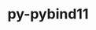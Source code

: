 ---
title: "py-pybind11"
layout: cache
categories: [package, develop-2024-10-27]
meta: {"versions": ["2.13.5"], "compilers": ["apple-clang@=15.0.0", "gcc@=11.1.0", "gcc@=11.4.0", "gcc@=12.3.0", "gcc@=13.2.0", "gcc@=7.5.0", "gcc@=9.4.0", "oneapi@=2024.2.1"], "oss": ["ubuntu18.04", "ubuntu20.04", "ubuntu22.04", "ubuntu24.04", "ventura"], "platforms": ["darwin", "linux"], "targets": ["aarch64", "neoverse_v1", "neoverse_v2", "ppc64le", "x86_64_v3"], "stacks": ["data-vis-sdk", "e4s", "e4s-neoverse-v2", "e4s-neoverse_v1", "e4s-oneapi", "e4s-power", "e4s-rocm-external", "ml-darwin-aarch64-mps", "ml-linux-x86_64-cpu", "ml-linux-x86_64-cuda", "ml-linux-x86_64-rocm", "radiuss", "root", "tutorial"], "num_specs": 26, "num_specs_by_stack": {"root": 26, "ml-darwin-aarch64-mps": 2, "e4s-power": 2, "radiuss": 1, "data-vis-sdk": 2, "e4s-neoverse_v1": 3, "e4s-neoverse-v2": 2, "e4s-rocm-external": 1, "e4s": 6, "tutorial": 1, "e4s-oneapi": 3, "ml-linux-x86_64-rocm": 3, "ml-linux-x86_64-cuda": 3, "ml-linux-x86_64-cpu": 3}}
spec_details: [{"hash": "dpi4dewlfvlapkv47t6mi2klq7jk6sue", "compiler": "apple-clang@=15.0.0", "versions": ["2.13.5"], "os": "ventura", "platform": "darwin", "target": "aarch64", "variants": ["build_system=cmake", "build_type=Release", "generator=ninja", "+ipo"], "stacks": ["root", "ml-darwin-aarch64-mps"], "size": "-", "tarball": "https://binaries.spack.io/develop-2024-10-27/build_cache/darwin-ventura-aarch64/apple-clang-15.0.0/py-pybind11-2.13.5/darwin-ventura-aarch64-apple-clang-15.0.0-py-pybind11-2.13.5-dpi4dewlfvlapkv47t6mi2klq7jk6sue.spack"}, {"hash": "y4ow3ue7x6o6puiorp2zup56linetube", "compiler": "apple-clang@=15.0.0", "versions": ["2.13.5"], "os": "ventura", "platform": "darwin", "target": "aarch64", "variants": ["build_system=cmake", "build_type=Release", "generator=ninja", "+ipo"], "stacks": ["root", "ml-darwin-aarch64-mps"], "size": "-", "tarball": "https://binaries.spack.io/develop-2024-10-27/build_cache/darwin-ventura-aarch64/apple-clang-15.0.0/py-pybind11-2.13.5/darwin-ventura-aarch64-apple-clang-15.0.0-py-pybind11-2.13.5-y4ow3ue7x6o6puiorp2zup56linetube.spack"}, {"hash": "nfhov6jl3btrgha2gm7t2dvs5hpfuoxm", "compiler": "gcc@=9.4.0", "versions": ["2.13.5"], "os": "ubuntu20.04", "platform": "linux", "target": "ppc64le", "variants": ["build_system=cmake", "build_type=Release", "generator=ninja", "+ipo"], "stacks": ["e4s-power", "root"], "size": "-", "tarball": "https://binaries.spack.io/develop-2024-10-27/build_cache/linux-ubuntu20.04-ppc64le/gcc-9.4.0/py-pybind11-2.13.5/linux-ubuntu20.04-ppc64le-gcc-9.4.0-py-pybind11-2.13.5-nfhov6jl3btrgha2gm7t2dvs5hpfuoxm.spack"}, {"hash": "vjtpjjhlxl6dyw23vi6fp5qmthixhojl", "compiler": "gcc@=7.5.0", "versions": ["2.13.5"], "os": "ubuntu18.04", "platform": "linux", "target": "x86_64_v3", "variants": ["build_system=cmake", "build_type=Release", "generator=ninja", "+ipo"], "stacks": ["radiuss", "root"], "size": "-", "tarball": "https://binaries.spack.io/develop-2024-10-27/build_cache/linux-ubuntu18.04-x86_64_v3/gcc-7.5.0/py-pybind11-2.13.5/linux-ubuntu18.04-x86_64_v3-gcc-7.5.0-py-pybind11-2.13.5-vjtpjjhlxl6dyw23vi6fp5qmthixhojl.spack"}, {"hash": "dpirjteulenoi4xplcbyjwzyjp43yo5b", "compiler": "gcc@=9.4.0", "versions": ["2.13.5"], "os": "ubuntu20.04", "platform": "linux", "target": "ppc64le", "variants": ["build_system=cmake", "build_type=Release", "generator=ninja", "+ipo"], "stacks": ["e4s-power", "root"], "size": "-", "tarball": "https://binaries.spack.io/develop-2024-10-27/build_cache/linux-ubuntu20.04-ppc64le/gcc-9.4.0/py-pybind11-2.13.5/linux-ubuntu20.04-ppc64le-gcc-9.4.0-py-pybind11-2.13.5-dpirjteulenoi4xplcbyjwzyjp43yo5b.spack"}, {"hash": "fs5soanok2yaphxeloyiz37khoohp7tg", "compiler": "gcc@=11.1.0", "versions": ["2.13.5"], "os": "ubuntu20.04", "platform": "linux", "target": "x86_64_v3", "variants": ["build_system=cmake", "build_type=Release", "generator=ninja", "+ipo"], "stacks": ["root", "data-vis-sdk"], "size": "-", "tarball": "https://binaries.spack.io/develop-2024-10-27/build_cache/linux-ubuntu20.04-x86_64_v3/gcc-11.1.0/py-pybind11-2.13.5/linux-ubuntu20.04-x86_64_v3-gcc-11.1.0-py-pybind11-2.13.5-fs5soanok2yaphxeloyiz37khoohp7tg.spack"}, {"hash": "z2p25zhbzz432txgb5a7gfedkluohsp4", "compiler": "gcc@=11.1.0", "versions": ["2.13.5"], "os": "ubuntu20.04", "platform": "linux", "target": "x86_64_v3", "variants": ["build_system=cmake", "build_type=Release", "generator=ninja", "+ipo"], "stacks": ["root", "data-vis-sdk"], "size": "-", "tarball": "https://binaries.spack.io/develop-2024-10-27/build_cache/linux-ubuntu20.04-x86_64_v3/gcc-11.1.0/py-pybind11-2.13.5/linux-ubuntu20.04-x86_64_v3-gcc-11.1.0-py-pybind11-2.13.5-z2p25zhbzz432txgb5a7gfedkluohsp4.spack"}, {"hash": "utz3vu5o3rj7i3pgldrbtg6g7ft2j4o2", "compiler": "gcc@=11.4.0", "versions": ["2.13.5"], "os": "ubuntu22.04", "platform": "linux", "target": "neoverse_v1", "variants": ["build_system=cmake", "build_type=Release", "generator=ninja", "+ipo"], "stacks": ["root", "e4s-neoverse_v1"], "size": "-", "tarball": "https://binaries.spack.io/develop-2024-10-27/build_cache/linux-ubuntu22.04-neoverse_v1/gcc-11.4.0/py-pybind11-2.13.5/linux-ubuntu22.04-neoverse_v1-gcc-11.4.0-py-pybind11-2.13.5-utz3vu5o3rj7i3pgldrbtg6g7ft2j4o2.spack"}, {"hash": "wmlzd6w65xetc33y4rqzkvho4bmeepiw", "compiler": "gcc@=11.4.0", "versions": ["2.13.5"], "os": "ubuntu22.04", "platform": "linux", "target": "neoverse_v1", "variants": ["build_system=cmake", "build_type=Release", "generator=ninja", "+ipo"], "stacks": ["root", "e4s-neoverse_v1"], "size": "-", "tarball": "https://binaries.spack.io/develop-2024-10-27/build_cache/linux-ubuntu22.04-neoverse_v1/gcc-11.4.0/py-pybind11-2.13.5/linux-ubuntu22.04-neoverse_v1-gcc-11.4.0-py-pybind11-2.13.5-wmlzd6w65xetc33y4rqzkvho4bmeepiw.spack"}, {"hash": "ocmfperpe5uhi4hdc6t6fiehc3es2fxf", "compiler": "gcc@=11.4.0", "versions": ["2.13.5"], "os": "ubuntu22.04", "platform": "linux", "target": "neoverse_v1", "variants": ["build_system=cmake", "build_type=Release", "generator=ninja", "+ipo"], "stacks": ["root", "e4s-neoverse_v1"], "size": "-", "tarball": "https://binaries.spack.io/develop-2024-10-27/build_cache/linux-ubuntu22.04-neoverse_v1/gcc-11.4.0/py-pybind11-2.13.5/linux-ubuntu22.04-neoverse_v1-gcc-11.4.0-py-pybind11-2.13.5-ocmfperpe5uhi4hdc6t6fiehc3es2fxf.spack"}, {"hash": "ebuqnsy5mzvnbzja5yxirsliwa2j7h43", "compiler": "gcc@=11.4.0", "versions": ["2.13.5"], "os": "ubuntu22.04", "platform": "linux", "target": "neoverse_v2", "variants": ["build_system=cmake", "build_type=Release", "generator=ninja", "+ipo"], "stacks": ["root", "e4s-neoverse-v2"], "size": "-", "tarball": "https://binaries.spack.io/develop-2024-10-27/build_cache/linux-ubuntu22.04-neoverse_v2/gcc-11.4.0/py-pybind11-2.13.5/linux-ubuntu22.04-neoverse_v2-gcc-11.4.0-py-pybind11-2.13.5-ebuqnsy5mzvnbzja5yxirsliwa2j7h43.spack"}, {"hash": "67ylgl5njegjuk3ncmygguzzk5queqep", "compiler": "gcc@=11.4.0", "versions": ["2.13.5"], "os": "ubuntu22.04", "platform": "linux", "target": "neoverse_v2", "variants": ["build_system=cmake", "build_type=Release", "generator=ninja", "+ipo"], "stacks": ["root", "e4s-neoverse-v2"], "size": "-", "tarball": "https://binaries.spack.io/develop-2024-10-27/build_cache/linux-ubuntu22.04-neoverse_v2/gcc-11.4.0/py-pybind11-2.13.5/linux-ubuntu22.04-neoverse_v2-gcc-11.4.0-py-pybind11-2.13.5-67ylgl5njegjuk3ncmygguzzk5queqep.spack"}, {"hash": "tmbs4lyllrdbgnepq7mlrqevzd4lzbc4", "compiler": "gcc@=11.4.0", "versions": ["2.13.5"], "os": "ubuntu22.04", "platform": "linux", "target": "x86_64_v3", "variants": ["build_system=cmake", "build_type=Release", "generator=ninja", "+ipo"], "stacks": ["root", "e4s-rocm-external"], "size": "-", "tarball": "https://binaries.spack.io/develop-2024-10-27/build_cache/linux-ubuntu22.04-x86_64_v3/gcc-11.4.0/py-pybind11-2.13.5/linux-ubuntu22.04-x86_64_v3-gcc-11.4.0-py-pybind11-2.13.5-tmbs4lyllrdbgnepq7mlrqevzd4lzbc4.spack"}, {"hash": "ugt7rckz3t5cg73hahnvu5vg372avzvw", "compiler": "gcc@=11.4.0", "versions": ["2.13.5"], "os": "ubuntu22.04", "platform": "linux", "target": "x86_64_v3", "variants": ["build_system=cmake", "build_type=Release", "generator=ninja", "+ipo"], "stacks": ["e4s", "root"], "size": "-", "tarball": "https://binaries.spack.io/develop-2024-10-27/build_cache/linux-ubuntu22.04-x86_64_v3/gcc-11.4.0/py-pybind11-2.13.5/linux-ubuntu22.04-x86_64_v3-gcc-11.4.0-py-pybind11-2.13.5-ugt7rckz3t5cg73hahnvu5vg372avzvw.spack"}, {"hash": "tzewwq72rpne7cuavueou4qh727o3ctz", "compiler": "gcc@=11.4.0", "versions": ["2.13.5"], "os": "ubuntu22.04", "platform": "linux", "target": "x86_64_v3", "variants": ["build_system=cmake", "build_type=Release", "generator=ninja", "+ipo"], "stacks": ["e4s", "root"], "size": "-", "tarball": "https://binaries.spack.io/develop-2024-10-27/build_cache/linux-ubuntu22.04-x86_64_v3/gcc-11.4.0/py-pybind11-2.13.5/linux-ubuntu22.04-x86_64_v3-gcc-11.4.0-py-pybind11-2.13.5-tzewwq72rpne7cuavueou4qh727o3ctz.spack"}, {"hash": "t5izdlli2g6mcckc3kwxy6cmr7tdrxvf", "compiler": "gcc@=11.4.0", "versions": ["2.13.5"], "os": "ubuntu22.04", "platform": "linux", "target": "x86_64_v3", "variants": ["build_system=cmake", "build_type=Release", "generator=ninja", "+ipo"], "stacks": ["e4s", "root"], "size": "-", "tarball": "https://binaries.spack.io/develop-2024-10-27/build_cache/linux-ubuntu22.04-x86_64_v3/gcc-11.4.0/py-pybind11-2.13.5/linux-ubuntu22.04-x86_64_v3-gcc-11.4.0-py-pybind11-2.13.5-t5izdlli2g6mcckc3kwxy6cmr7tdrxvf.spack"}, {"hash": "f7epf5alfcsv6nhdpwaaf2tnjxxo3trl", "compiler": "gcc@=11.4.0", "versions": ["2.13.5"], "os": "ubuntu22.04", "platform": "linux", "target": "x86_64_v3", "variants": ["build_system=cmake", "build_type=Release", "generator=ninja", "+ipo"], "stacks": ["e4s", "root"], "size": "-", "tarball": "https://binaries.spack.io/develop-2024-10-27/build_cache/linux-ubuntu22.04-x86_64_v3/gcc-11.4.0/py-pybind11-2.13.5/linux-ubuntu22.04-x86_64_v3-gcc-11.4.0-py-pybind11-2.13.5-f7epf5alfcsv6nhdpwaaf2tnjxxo3trl.spack"}, {"hash": "mza5jxgrbwuqbt2juhctal6h7omsc7if", "compiler": "gcc@=11.4.0", "versions": ["2.13.5"], "os": "ubuntu22.04", "platform": "linux", "target": "x86_64_v3", "variants": ["build_system=cmake", "build_type=Release", "generator=ninja", "+ipo"], "stacks": ["e4s", "root"], "size": "-", "tarball": "https://binaries.spack.io/develop-2024-10-27/build_cache/linux-ubuntu22.04-x86_64_v3/gcc-11.4.0/py-pybind11-2.13.5/linux-ubuntu22.04-x86_64_v3-gcc-11.4.0-py-pybind11-2.13.5-mza5jxgrbwuqbt2juhctal6h7omsc7if.spack"}, {"hash": "h45swcj7usjfl53su6u3i2otf2h7cnwq", "compiler": "gcc@=11.4.0", "versions": ["2.13.5"], "os": "ubuntu22.04", "platform": "linux", "target": "x86_64_v3", "variants": ["build_system=cmake", "build_type=Release", "generator=ninja", "+ipo"], "stacks": ["e4s", "root"], "size": "-", "tarball": "https://binaries.spack.io/develop-2024-10-27/build_cache/linux-ubuntu22.04-x86_64_v3/gcc-11.4.0/py-pybind11-2.13.5/linux-ubuntu22.04-x86_64_v3-gcc-11.4.0-py-pybind11-2.13.5-h45swcj7usjfl53su6u3i2otf2h7cnwq.spack"}, {"hash": "oqaoidekvbh3pzbmdfuiwruv7xaizi6q", "compiler": "gcc@=12.3.0", "versions": ["2.13.5"], "os": "ubuntu22.04", "platform": "linux", "target": "x86_64_v3", "variants": ["build_system=cmake", "build_type=Release", "generator=ninja", "+ipo"], "stacks": ["tutorial", "root"], "size": "-", "tarball": "https://binaries.spack.io/develop-2024-10-27/build_cache/linux-ubuntu22.04-x86_64_v3/gcc-12.3.0/py-pybind11-2.13.5/linux-ubuntu22.04-x86_64_v3-gcc-12.3.0-py-pybind11-2.13.5-oqaoidekvbh3pzbmdfuiwruv7xaizi6q.spack"}, {"hash": "ww5auzccp4i7imkie6sznjbui7utfhuw", "compiler": "oneapi@=2024.2.1", "versions": ["2.13.5"], "os": "ubuntu22.04", "platform": "linux", "target": "x86_64_v3", "variants": ["build_system=cmake", "build_type=Release", "generator=ninja", "+ipo"], "stacks": ["e4s-oneapi", "root"], "size": "-", "tarball": "https://binaries.spack.io/develop-2024-10-27/build_cache/linux-ubuntu22.04-x86_64_v3/oneapi-2024.2.1/py-pybind11-2.13.5/linux-ubuntu22.04-x86_64_v3-oneapi-2024.2.1-py-pybind11-2.13.5-ww5auzccp4i7imkie6sznjbui7utfhuw.spack"}, {"hash": "kydn2n4g773jjmdob7hdyz3mpepigknq", "compiler": "oneapi@=2024.2.1", "versions": ["2.13.5"], "os": "ubuntu22.04", "platform": "linux", "target": "x86_64_v3", "variants": ["build_system=cmake", "build_type=Release", "generator=ninja", "+ipo"], "stacks": ["e4s-oneapi", "root"], "size": "-", "tarball": "https://binaries.spack.io/develop-2024-10-27/build_cache/linux-ubuntu22.04-x86_64_v3/oneapi-2024.2.1/py-pybind11-2.13.5/linux-ubuntu22.04-x86_64_v3-oneapi-2024.2.1-py-pybind11-2.13.5-kydn2n4g773jjmdob7hdyz3mpepigknq.spack"}, {"hash": "qwa7o4drixoab6tm7vjwmelqhcfucild", "compiler": "oneapi@=2024.2.1", "versions": ["2.13.5"], "os": "ubuntu22.04", "platform": "linux", "target": "x86_64_v3", "variants": ["build_system=cmake", "build_type=Release", "generator=ninja", "+ipo"], "stacks": ["e4s-oneapi", "root"], "size": "-", "tarball": "https://binaries.spack.io/develop-2024-10-27/build_cache/linux-ubuntu22.04-x86_64_v3/oneapi-2024.2.1/py-pybind11-2.13.5/linux-ubuntu22.04-x86_64_v3-oneapi-2024.2.1-py-pybind11-2.13.5-qwa7o4drixoab6tm7vjwmelqhcfucild.spack"}, {"hash": "lrjt4tqfp5scgm274ve724zpnacpk6fn", "compiler": "gcc@=13.2.0", "versions": ["2.13.5"], "os": "ubuntu24.04", "platform": "linux", "target": "x86_64_v3", "variants": ["build_system=cmake", "build_type=Release", "generator=ninja", "+ipo"], "stacks": ["root", "ml-linux-x86_64-rocm", "ml-linux-x86_64-cuda", "ml-linux-x86_64-cpu"], "size": "-", "tarball": "https://binaries.spack.io/develop-2024-10-27/build_cache/linux-ubuntu24.04-x86_64_v3/gcc-13.2.0/py-pybind11-2.13.5/linux-ubuntu24.04-x86_64_v3-gcc-13.2.0-py-pybind11-2.13.5-lrjt4tqfp5scgm274ve724zpnacpk6fn.spack"}, {"hash": "pkxy6ffze2hvicd2ly2l53uaxp5irig7", "compiler": "gcc@=13.2.0", "versions": ["2.13.5"], "os": "ubuntu24.04", "platform": "linux", "target": "x86_64_v3", "variants": ["build_system=cmake", "build_type=Release", "generator=ninja", "+ipo"], "stacks": ["root", "ml-linux-x86_64-rocm", "ml-linux-x86_64-cuda", "ml-linux-x86_64-cpu"], "size": "-", "tarball": "https://binaries.spack.io/develop-2024-10-27/build_cache/linux-ubuntu24.04-x86_64_v3/gcc-13.2.0/py-pybind11-2.13.5/linux-ubuntu24.04-x86_64_v3-gcc-13.2.0-py-pybind11-2.13.5-pkxy6ffze2hvicd2ly2l53uaxp5irig7.spack"}, {"hash": "jy4y2hwfygzi74h5h33suyfhhrx7ht3d", "compiler": "gcc@=13.2.0", "versions": ["2.13.5"], "os": "ubuntu24.04", "platform": "linux", "target": "x86_64_v3", "variants": ["build_system=cmake", "build_type=Release", "generator=ninja", "+ipo"], "stacks": ["root", "ml-linux-x86_64-rocm", "ml-linux-x86_64-cuda", "ml-linux-x86_64-cpu"], "size": "-", "tarball": "https://binaries.spack.io/develop-2024-10-27/build_cache/linux-ubuntu24.04-x86_64_v3/gcc-13.2.0/py-pybind11-2.13.5/linux-ubuntu24.04-x86_64_v3-gcc-13.2.0-py-pybind11-2.13.5-jy4y2hwfygzi74h5h33suyfhhrx7ht3d.spack"}]
---